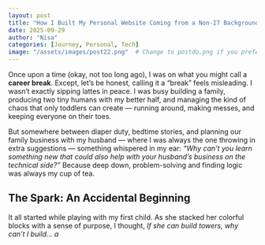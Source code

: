 ```yaml
---
layout: post
title: "How I Built My Personal Website Coming from a Non-IT Background"
date: 2025-09-29
author: "Nisa"
categories: [Journey, Personal, Tech]
image: "/assets/images/post22.png"  # Change to postdo.png if you prefer
---
```


Once upon a time (okay, not too long ago), I was on what you might call a **career break**. Except, let’s be honest, calling it a “break” feels misleading. I wasn’t exactly sipping lattes in peace. I was busy building a family, producing two tiny humans with my better half, and managing the kind of chaos that only toddlers can create — running around, making messes, and keeping everyone on their toes.

But somewhere between diaper duty, bedtime stories, and planning our family business with my husband — where I was always the one throwing in extra suggestions — something whispered in my ear: *“Why can’t you learn something new that could also help with your husband’s business on the technical side?”* Because deep down, problem-solving and finding logic was always my cup of tea.

## The Spark: An Accidental Beginning

It all started while playing with my first child. As she stacked her colorful blocks with a sense of purpose, I thought, *If she can build towers, why can’t I build… a*

